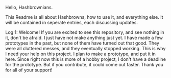 Hello, Hashbrownians.

This Readme is all about Hashbrowns, how to use it, and everything else. It will be contained in seperate entries, each discussing updates.

Log 1:
Welcome! If you are excited to see this repository, and see nothing in it, don't be afraid. I just have not make anything just yet.
I have made a few prototypes in the past, but none of them have turned out that good.
They were all cluttered messes, and they eventually stopped working.
This is why I need your help on this project.
I plan to make a prototype, and put it in here.
Since right now this is more of a hobby project, I don't have a deadline for the prototype.
But if you contribute, it could come out faster.
Thank you for all of your support!

